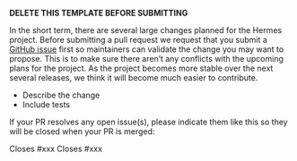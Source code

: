 **DELETE THIS TEMPLATE BEFORE SUBMITTING**

In the short term, there are several large changes planned for the Hermes project.
Before submitting a pull request we request that you submit a
[GitHub issue](https://github.com/hashicorp-forge/hermes/issues/new) first
so maintainers can validate the change you may want to propose. This is to make sure
there aren’t any conflicts with the upcoming plans for the project. As the
project becomes more stable over the next several releases, we think it
will become much easier to contribute.

- Describe the change
- Include tests

If your PR resolves any open issue(s), please indicate them like this so they will be closed when your PR is merged:

Closes #xxx
Closes #xxx

